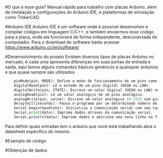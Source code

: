 #O que é esse guia?
Manual rápido para trabalho com placas Arduino, além de instalação e configurações do Arduino IDE, e plataformas de simulação como TinkerCAD.

#Arduino IDE
Arduino IDE é um software onde é possível desenvolver e 
compilar códigos em linguagem C/C++, e também enviarmos esse código para a
placa, onde ela funcionará de forma independente, desconectada do computador.
Para o download do software basta acessar https://www.arduino.cc/en/software/

#Desenvolvimento do projeto 
Existem diversos tipos de placas Arduino no mercado, e cada uma 
apresenta diferenças em suas portas de entrada e saída, aqui temos alguns
comandos básicos genéricos a quaisquer arduinos e que quase sempre são utilizados 
````python
    pinMode(pin, MODE): Define o modo de funcionamento de um pino como entrada (INPUT) ou saída (OUTPUT).
    digitalRead(pin): Lê o estado de um pino digital (HIGH ou LOW). 
    digitalWrite(pin, STATE): Escreve um valor digital (HIGH ou LOW) num pino digital. 
    analogRead(pin): Lê um valor analógico de um pino analógico. 
    analogWrite(pin, value): Escreve um valor analógico (0-255) num pino PWM (Pulse Width Modulation). 
    delay(milliseconds): Pausa o programa por um determinado número de milissegundos. 
    Serial.begin(baudrate): Inicializa a comunicação serial com uma taxa de bits por segundo especificada. 
    Serial.print(data): Imprime dados através da comunicação serial. 
    Serial.println(data): Imprime dados e adiciona uma nova linha no final através da comunicação serial. 
````
    
    
Para definir quais entradas tem o arduino que você está trabalhando abra o 
datasheet específico do mesmo.

#Exemplo de código


#Obtenção de dados 










